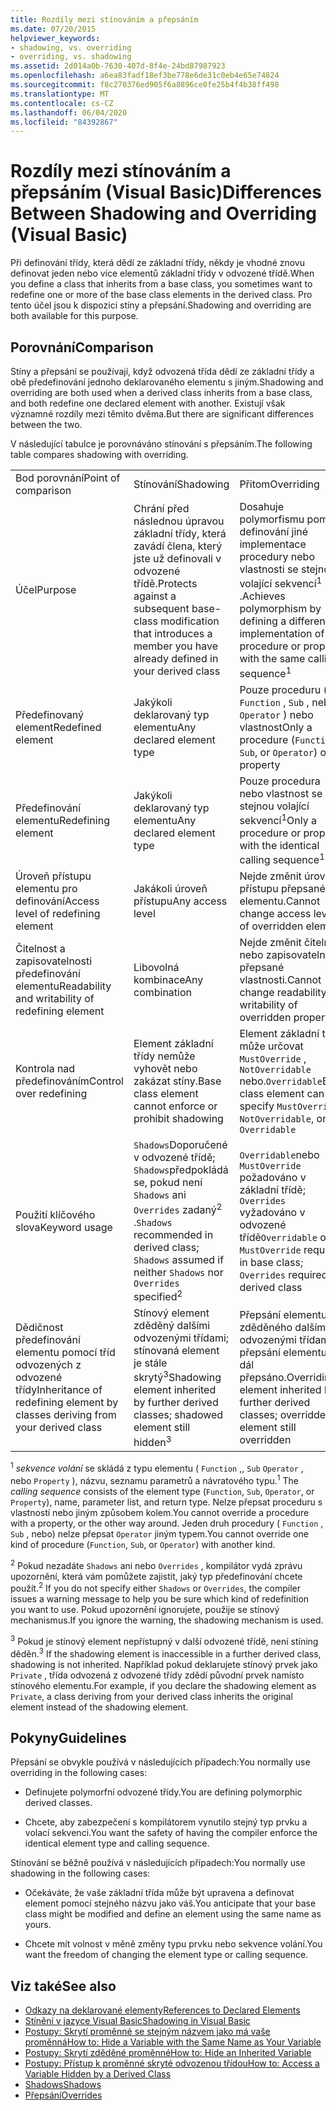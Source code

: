 ```yaml
---
title: Rozdíly mezi stínováním a přepsáním
ms.date: 07/20/2015
helpviewer_keywords:
- shadowing, vs. overriding
- overriding, vs. shadowing
ms.assetid: 2d014a0b-7630-407d-8f4e-24bd87987923
ms.openlocfilehash: a6ea83fadf18ef3be778e6de31c0eb4e65e74824
ms.sourcegitcommit: f8c270376ed905f6a8896ce0fe25b4f4b38ff498
ms.translationtype: MT
ms.contentlocale: cs-CZ
ms.lasthandoff: 06/04/2020
ms.locfileid: "84392867"
---
```

# <a name="differences-between-shadowing-and-overriding-visual-basic"></a><span data-ttu-id="975f0-102">Rozdíly mezi stínováním a přepsáním (Visual Basic)</span><span class="sxs-lookup"><span data-stu-id="975f0-102">Differences Between Shadowing and Overriding (Visual Basic)</span></span>
<span data-ttu-id="975f0-103">Při definování třídy, která dědí ze základní třídy, někdy je vhodné znovu definovat jeden nebo více elementů základní třídy v odvozené třídě.</span><span class="sxs-lookup"><span data-stu-id="975f0-103">When you define a class that inherits from a base class, you sometimes want to redefine one or more of the base class elements in the derived class.</span></span> <span data-ttu-id="975f0-104">Pro tento účel jsou k dispozici stíny a přepsání.</span><span class="sxs-lookup"><span data-stu-id="975f0-104">Shadowing and overriding are both available for this purpose.</span></span>  
  
## <a name="comparison"></a><span data-ttu-id="975f0-105">Porovnání</span><span class="sxs-lookup"><span data-stu-id="975f0-105">Comparison</span></span>  
 <span data-ttu-id="975f0-106">Stíny a přepsání se používají, když odvozená třída dědí ze základní třídy a obě předefinování jednoho deklarovaného elementu s jiným.</span><span class="sxs-lookup"><span data-stu-id="975f0-106">Shadowing and overriding are both used when a derived class inherits from a base class, and both redefine one declared element with another.</span></span> <span data-ttu-id="975f0-107">Existují však významné rozdíly mezi těmito dvěma.</span><span class="sxs-lookup"><span data-stu-id="975f0-107">But there are significant differences between the two.</span></span>  
  
 <span data-ttu-id="975f0-108">V následující tabulce je porovnáváno stínování s přepsáním.</span><span class="sxs-lookup"><span data-stu-id="975f0-108">The following table compares shadowing with overriding.</span></span>  
  
||||  
|---|---|---|  
|<span data-ttu-id="975f0-109">Bod porovnání</span><span class="sxs-lookup"><span data-stu-id="975f0-109">Point of comparison</span></span>|<span data-ttu-id="975f0-110">Stínování</span><span class="sxs-lookup"><span data-stu-id="975f0-110">Shadowing</span></span>|<span data-ttu-id="975f0-111">Přitom</span><span class="sxs-lookup"><span data-stu-id="975f0-111">Overriding</span></span>|  
|<span data-ttu-id="975f0-112">Účel</span><span class="sxs-lookup"><span data-stu-id="975f0-112">Purpose</span></span>|<span data-ttu-id="975f0-113">Chrání před následnou úpravou základní třídy, která zavádí člena, který jste už definovali v odvozené třídě.</span><span class="sxs-lookup"><span data-stu-id="975f0-113">Protects against a subsequent base-class modification that introduces a member you have already defined in your derived class</span></span>|<span data-ttu-id="975f0-114">Dosahuje polymorfismu pomocí definování jiné implementace procedury nebo vlastnosti se stejnou volající sekvencí<sup>1</sup> .</span><span class="sxs-lookup"><span data-stu-id="975f0-114">Achieves polymorphism by defining a different implementation of a procedure or property with the same calling sequence<sup>1</sup></span></span>|  
|<span data-ttu-id="975f0-115">Předefinovaný element</span><span class="sxs-lookup"><span data-stu-id="975f0-115">Redefined element</span></span>|<span data-ttu-id="975f0-116">Jakýkoli deklarovaný typ elementu</span><span class="sxs-lookup"><span data-stu-id="975f0-116">Any declared element type</span></span>|<span data-ttu-id="975f0-117">Pouze proceduru ( `Function` , `Sub` , nebo `Operator` ) nebo vlastnost</span><span class="sxs-lookup"><span data-stu-id="975f0-117">Only a procedure (`Function`, `Sub`, or `Operator`) or property</span></span>|  
|<span data-ttu-id="975f0-118">Předefinování elementu</span><span class="sxs-lookup"><span data-stu-id="975f0-118">Redefining element</span></span>|<span data-ttu-id="975f0-119">Jakýkoli deklarovaný typ elementu</span><span class="sxs-lookup"><span data-stu-id="975f0-119">Any declared element type</span></span>|<span data-ttu-id="975f0-120">Pouze procedura nebo vlastnost se stejnou volající sekvencí<sup>1</sup></span><span class="sxs-lookup"><span data-stu-id="975f0-120">Only a procedure or property with the identical calling sequence<sup>1</sup></span></span>|  
|<span data-ttu-id="975f0-121">Úroveň přístupu elementu pro definování</span><span class="sxs-lookup"><span data-stu-id="975f0-121">Access level of redefining element</span></span>|<span data-ttu-id="975f0-122">Jakákoli úroveň přístupu</span><span class="sxs-lookup"><span data-stu-id="975f0-122">Any access level</span></span>|<span data-ttu-id="975f0-123">Nejde změnit úroveň přístupu přepsaného elementu.</span><span class="sxs-lookup"><span data-stu-id="975f0-123">Cannot change access level of overridden element</span></span>|  
|<span data-ttu-id="975f0-124">Čitelnost a zapisovatelnosti předefinování elementu</span><span class="sxs-lookup"><span data-stu-id="975f0-124">Readability and writability of redefining element</span></span>|<span data-ttu-id="975f0-125">Libovolná kombinace</span><span class="sxs-lookup"><span data-stu-id="975f0-125">Any combination</span></span>|<span data-ttu-id="975f0-126">Nejde změnit čitelnost nebo zapisovatelnosti přepsané vlastnosti.</span><span class="sxs-lookup"><span data-stu-id="975f0-126">Cannot change readability or writability of overridden property</span></span>|  
|<span data-ttu-id="975f0-127">Kontrola nad předefinováním</span><span class="sxs-lookup"><span data-stu-id="975f0-127">Control over redefining</span></span>|<span data-ttu-id="975f0-128">Element základní třídy nemůže vyhovět nebo zakázat stíny.</span><span class="sxs-lookup"><span data-stu-id="975f0-128">Base class element cannot enforce or prohibit shadowing</span></span>|<span data-ttu-id="975f0-129">Element základní třídy může určovat `MustOverride` , `NotOverridable` nebo.`Overridable`</span><span class="sxs-lookup"><span data-stu-id="975f0-129">Base class element can specify `MustOverride`, `NotOverridable`, or `Overridable`</span></span>|  
|<span data-ttu-id="975f0-130">Použití klíčového slova</span><span class="sxs-lookup"><span data-stu-id="975f0-130">Keyword usage</span></span>|<span data-ttu-id="975f0-131">`Shadows`Doporučené v odvozené třídě; `Shadows`předpokládá se, pokud není `Shadows` ani `Overrides` zadaný<sup>2</sup> .</span><span class="sxs-lookup"><span data-stu-id="975f0-131">`Shadows` recommended in derived class; `Shadows` assumed if neither `Shadows` nor `Overrides` specified<sup>2</sup></span></span>|<span data-ttu-id="975f0-132">`Overridable`nebo `MustOverride` požadováno v základní třídě; `Overrides` vyžadováno v odvozené třídě</span><span class="sxs-lookup"><span data-stu-id="975f0-132">`Overridable` or `MustOverride` required in base class; `Overrides` required in derived class</span></span>|  
|<span data-ttu-id="975f0-133">Dědičnost předefinování elementu pomocí tříd odvozených z odvozené třídy</span><span class="sxs-lookup"><span data-stu-id="975f0-133">Inheritance of redefining element by classes deriving from your derived class</span></span>|<span data-ttu-id="975f0-134">Stínový element zděděný dalšími odvozenými třídami; stínovaná element je stále skrytý<sup>3</sup></span><span class="sxs-lookup"><span data-stu-id="975f0-134">Shadowing element inherited by further derived classes; shadowed element still hidden<sup>3</sup></span></span>|<span data-ttu-id="975f0-135">Přepsání elementu zděděného dalšími odvozenými třídami; přepsání elementu je dál přepsáno.</span><span class="sxs-lookup"><span data-stu-id="975f0-135">Overriding element inherited by further derived classes; overridden element still overridden</span></span>|  
  
 <span data-ttu-id="975f0-136"><sup>1</sup> *sekvence volání* se skládá z typu elementu ( `Function` ,, `Sub` `Operator` , nebo `Property` ), názvu, seznamu parametrů a návratového typu.</span><span class="sxs-lookup"><span data-stu-id="975f0-136"><sup>1</sup> The *calling sequence* consists of the element type (`Function`, `Sub`, `Operator`, or `Property`), name, parameter list, and return type.</span></span> <span data-ttu-id="975f0-137">Nelze přepsat proceduru s vlastností nebo jiným způsobem kolem.</span><span class="sxs-lookup"><span data-stu-id="975f0-137">You cannot override a procedure with a property, or the other way around.</span></span> <span data-ttu-id="975f0-138">Jeden druh procedury ( `Function` , `Sub` , nebo) nelze přepsat `Operator` jiným typem.</span><span class="sxs-lookup"><span data-stu-id="975f0-138">You cannot override one kind of procedure (`Function`, `Sub`, or `Operator`) with another kind.</span></span>  
  
 <span data-ttu-id="975f0-139"><sup>2</sup> Pokud nezadáte `Shadows` ani nebo `Overrides` , kompilátor vydá zprávu upozornění, která vám pomůžete zajistit, jaký typ předefinování chcete použít.</span><span class="sxs-lookup"><span data-stu-id="975f0-139"><sup>2</sup> If you do not specify either `Shadows` or `Overrides`, the compiler issues a warning message to help you be sure which kind of redefinition you want to use.</span></span> <span data-ttu-id="975f0-140">Pokud upozornění ignorujete, použije se stínový mechanismus.</span><span class="sxs-lookup"><span data-stu-id="975f0-140">If you ignore the warning, the shadowing mechanism is used.</span></span>  
  
 <span data-ttu-id="975f0-141"><sup>3</sup> Pokud je stínový element nepřístupný v další odvozené třídě, není stíning děděn.</span><span class="sxs-lookup"><span data-stu-id="975f0-141"><sup>3</sup> If the shadowing element is inaccessible in a further derived class, shadowing is not inherited.</span></span> <span data-ttu-id="975f0-142">Například pokud deklarujete stínový prvek jako `Private` , třída odvozená z odvozené třídy zdědí původní prvek namísto stínového elementu.</span><span class="sxs-lookup"><span data-stu-id="975f0-142">For example, if you declare the shadowing element as `Private`, a class deriving from your derived class inherits the original element instead of the shadowing element.</span></span>  
  
## <a name="guidelines"></a><span data-ttu-id="975f0-143">Pokyny</span><span class="sxs-lookup"><span data-stu-id="975f0-143">Guidelines</span></span>  
 <span data-ttu-id="975f0-144">Přepsání se obvykle používá v následujících případech:</span><span class="sxs-lookup"><span data-stu-id="975f0-144">You normally use overriding in the following cases:</span></span>  
  
- <span data-ttu-id="975f0-145">Definujete polymorfní odvozené třídy.</span><span class="sxs-lookup"><span data-stu-id="975f0-145">You are defining polymorphic derived classes.</span></span>  
  
- <span data-ttu-id="975f0-146">Chcete, aby zabezpečení s kompilátorem vynutilo stejný typ prvku a volací sekvenci.</span><span class="sxs-lookup"><span data-stu-id="975f0-146">You want the safety of having the compiler enforce the identical element type and calling sequence.</span></span>  
  
 <span data-ttu-id="975f0-147">Stínování se běžně používá v následujících případech:</span><span class="sxs-lookup"><span data-stu-id="975f0-147">You normally use shadowing in the following cases:</span></span>  
  
- <span data-ttu-id="975f0-148">Očekáváte, že vaše základní třída může být upravena a definovat element pomocí stejného názvu jako váš.</span><span class="sxs-lookup"><span data-stu-id="975f0-148">You anticipate that your base class might be modified and define an element using the same name as yours.</span></span>  
  
- <span data-ttu-id="975f0-149">Chcete mít volnost v měně změny typu prvku nebo sekvence volání.</span><span class="sxs-lookup"><span data-stu-id="975f0-149">You want the freedom of changing the element type or calling sequence.</span></span>  
  
## <a name="see-also"></a><span data-ttu-id="975f0-150">Viz také</span><span class="sxs-lookup"><span data-stu-id="975f0-150">See also</span></span>

- [<span data-ttu-id="975f0-151">Odkazy na deklarované elementy</span><span class="sxs-lookup"><span data-stu-id="975f0-151">References to Declared Elements</span></span>](references-to-declared-elements.md)
- [<span data-ttu-id="975f0-152">Stínění v jazyce Visual Basic</span><span class="sxs-lookup"><span data-stu-id="975f0-152">Shadowing in Visual Basic</span></span>](shadowing.md)
- [<span data-ttu-id="975f0-153">Postupy: Skrytí proměnné se stejným názvem jako má vaše proměnná</span><span class="sxs-lookup"><span data-stu-id="975f0-153">How to: Hide a Variable with the Same Name as Your Variable</span></span>](how-to-hide-a-variable-with-the-same-name-as-your-variable.md)
- [<span data-ttu-id="975f0-154">Postupy: Skrytí zděděné proměnné</span><span class="sxs-lookup"><span data-stu-id="975f0-154">How to: Hide an Inherited Variable</span></span>](how-to-hide-an-inherited-variable.md)
- [<span data-ttu-id="975f0-155">Postupy: Přístup k proměnné skryté odvozenou třídou</span><span class="sxs-lookup"><span data-stu-id="975f0-155">How to: Access a Variable Hidden by a Derived Class</span></span>](how-to-access-a-variable-hidden-by-a-derived-class.md)
- [<span data-ttu-id="975f0-156">Shadows</span><span class="sxs-lookup"><span data-stu-id="975f0-156">Shadows</span></span>](../../../language-reference/modifiers/shadows.md)
- [<span data-ttu-id="975f0-157">Přepsání</span><span class="sxs-lookup"><span data-stu-id="975f0-157">Overrides</span></span>](../../../language-reference/modifiers/overrides.md)
